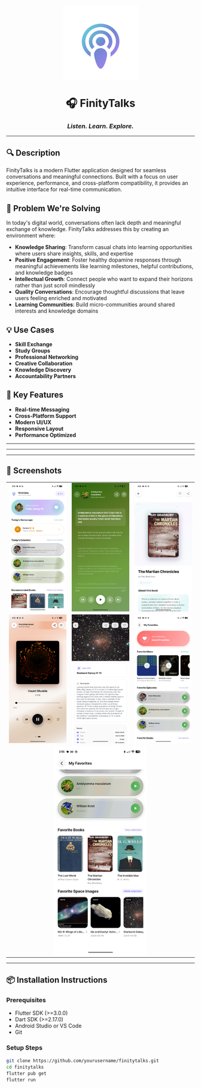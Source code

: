 <div align="center">

<img src="https://github.com/sanjay434343/Finity-Talks/blob/main/readme/logo.png?raw=true" alt="FinityTalks Logo" width="200"/>

# 🎧 FinityTalks

### *Listen. Learn. Explore.*

</div>


---

## 🔍 Description
FinityTalks is a modern Flutter application designed for seamless conversations and meaningful connections. Built with a focus on user experience, performance, and cross-platform compatibility, it provides an intuitive interface for real-time communication.

## 🎯 Problem We're Solving
In today's digital world, conversations often lack depth and meaningful exchange of knowledge. FinityTalks addresses this by creating an environment where:

- **Knowledge Sharing**: Transform casual chats into learning opportunities where users share insights, skills, and expertise  
- **Positive Engagement**: Foster healthy dopamine responses through meaningful achievements like learning milestones, helpful contributions, and knowledge badges  
- **Intellectual Growth**: Connect people who want to expand their horizons rather than just scroll mindlessly  
- **Quality Conversations**: Encourage thoughtful discussions that leave users feeling enriched and motivated  
- **Learning Communities**: Build micro-communities around shared interests and knowledge domains  

## 💡 Use Cases
- **Skill Exchange**  
- **Study Groups**  
- **Professional Networking**  
- **Creative Collaboration**  
- **Knowledge Discovery**  
- **Accountability Partners**  

## 🚀 Key Features
- **Real-time Messaging**  
- **Cross-Platform Support**  
- **Modern UI/UX**  
- **Responsive Layout**  
- **Performance Optimized**

---

---

---
<h2>📸 Screenshots</h2>

<div align="center">

<table>
  <tr>
    <td><img src="https://github.com/sanjay434343/Finity-Talks/blob/main/readme/home%20(1).png?raw=true" alt="Home" width="250"/></td>
    <td><img src="https://github.com/sanjay434343/Finity-Talks/blob/main/readme/podcastplayer.png?raw=true" alt="Podcast" width="250"/></td>
    <td><img src="https://github.com/sanjay434343/Finity-Talks/blob/main/readme/bookrec.png?raw=true" alt="Books" width="250"/></td>
  </tr>
  <tr>
    <td><img src="https://github.com/sanjay434343/Finity-Talks/blob/main/readme/musicplayer.png?raw=true" alt="Music" width="250"/></td>
    <td><img src="https://github.com/sanjay434343/Finity-Talks/blob/main/readme/spaceviewer.png?raw=true" alt="Space" width="250"/></td>
    <td><img src="https://github.com/sanjay434343/Finity-Talks/blob/main/readme/likedpage1.png?raw=true" alt="Liked 1" width="250"/></td>
  </tr>
  <tr>
    <td colspan="3" align="center"><img src="https://github.com/sanjay434343/Finity-Talks/blob/main/readme/likedpage2.png?raw=true" alt="Liked 2" width="250"/></td>
  </tr>
</table>

</div>

---

## 📦 Installation Instructions

### Prerequisites
- Flutter SDK (>=3.0.0)  
- Dart SDK (>=2.17.0)  
- Android Studio or VS Code  
- Git  

### Setup Steps
```bash
git clone https://github.com/yourusername/finitytalks.git
cd finitytalks
flutter pub get
flutter run
